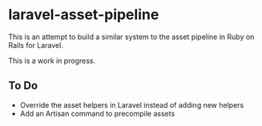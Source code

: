 laravel-asset-pipeline
======================
This is an attempt to build a similar system to the asset pipeline in Ruby on Rails for Laravel.

This is a work in progress.

To Do
-----
- Override the asset helpers in Laravel instead of adding new helpers
- Add an Artisan command to precompile assets
